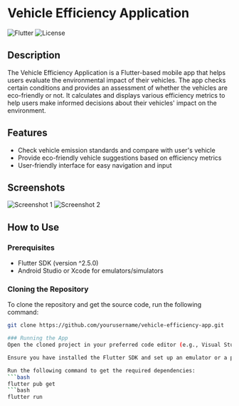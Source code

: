 # Vehicle Efficiency Application

![Flutter](https://img.shields.io/badge/Flutter-%5E2.5.0-blue)
![License](https://img.shields.io/badge/license-MIT-green)

## Description

The Vehicle Efficiency Application is a Flutter-based mobile app that helps users evaluate the environmental impact of their vehicles. The app checks certain conditions and provides an assessment of whether the vehicles are eco-friendly or not. It calculates and displays various efficiency metrics to help users make informed decisions about their vehicles' impact on the environment.

## Features

- Check vehicle emission standards and compare with user's vehicle
- Provide eco-friendly vehicle suggestions based on efficiency metrics
- User-friendly interface for easy navigation and input

## Screenshots

![Screenshot 1](screenshots/screenshot1.png)
![Screenshot 2](screenshots/screenshot2.png)

## How to Use

### Prerequisites

- Flutter SDK (version ^2.5.0)
- Android Studio or Xcode for emulators/simulators

### Cloning the Repository

To clone the repository and get the source code, run the following command:

```bash
git clone https://github.com/yourusername/vehicle-efficiency-app.git

### Running the App
Open the cloned project in your preferred code editor (e.g., Visual Studio Code).

Ensure you have installed the Flutter SDK and set up an emulator or a physical device to run the app.

Run the following command to get the required dependencies:
```bash
flutter pub get
```bash
flutter run


